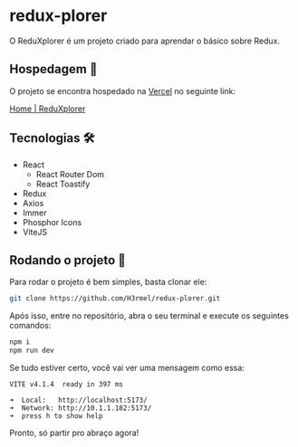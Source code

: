 # redux-plorer

O ReduXplorer é um projeto criado para aprendar o básico sobre Redux.

## Hospedagem 🏨

O projeto se encontra hospedado na [Vercel](https://vercel.com) no seguinte link:

[Home | ReduXplorer](https://redux-plorer.vercel.app/)

## Tecnologias 🛠️

- React
  - React Router Dom
  - React Toastify
- Redux
- Axios
- Immer
- Phosphor Icons
- ViteJS

## Rodando o projeto 🚀

Para rodar o projeto é bem simples, basta clonar ele:

```bash
git clone https://github.com/H3rmel/redux-plorer.git
```

Após isso, entre no repositório, abra o seu terminal e execute os seguintes comandos:

```bash
npm i
npm run dev
```

Se tudo estiver certo, você vai ver uma mensagem como essa:

```
VITE v4.1.4  ready in 397 ms

➜  Local:   http://localhost:5173/
➜  Network: http://10.1.1.182:5173/
➜  press h to show help
```

Pronto, só partir pro abraço agora!
